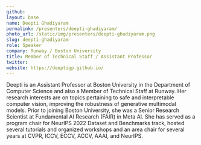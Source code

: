 ```yaml
---
github:
layout: base
name: Deepti Ghadiyaram
permalink: /presenters/deepti-ghadiyaram/
photo_url: /static/img/presenters/deepti-ghadiyaram.png
slug: deepti-ghadiyaram
role: Speaker
company: Runway / Boston University
title: Member of Technical Staff / Assistant Professor
twitter:
website: https://deeptigp.github.io/
---
```


Deepti is an Assistant Professor at Boston University in the Department of Computer Science and also a Member of Technical Staff at Runway. Her research interests are on topics pertaining to safe and interpretable computer vision, improving the robustness of generative multimodal models. Prior to joining Boston University, she was a Senior Research Scientist at Fundamental AI Research (FAIR) in Meta AI. She has served as a program chair for NeurIPS 2022 Dataset and Benchmarks track, hosted several tutorials and organized workshops and an area chair for several years at CVPR, ICCV, ECCV, ACCV, AAAI, and NeurIPS.
